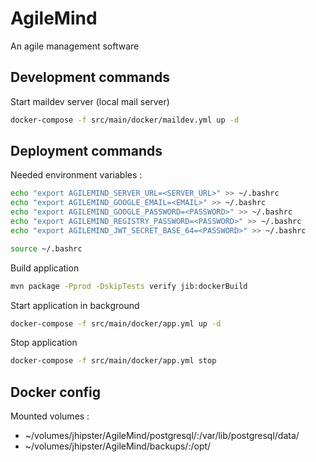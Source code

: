 # AgileMind

An agile management software

## Development commands

Start maildev server (local mail server)

```bash
docker-compose -f src/main/docker/maildev.yml up -d
```

## Deployment commands

Needed environment variables :

```bash
echo "export AGILEMIND_SERVER_URL=<SERVER_URL>" >> ~/.bashrc
echo "export AGILEMIND_GOOGLE_EMAIL=<EMAIL>" >> ~/.bashrc
echo "export AGILEMIND_GOOGLE_PASSWORD=<PASSWORD>" >> ~/.bashrc
echo "export AGILEMIND_REGISTRY_PASSWORD=<PASSWORD>" >> ~/.bashrc
echo "export AGILEMIND_JWT_SECRET_BASE_64=<PASSWORD>" >> ~/.bashrc

source ~/.bashrc
```

Build application

```bash
mvn package -Pprod -DskipTests verify jib:dockerBuild
```

Start application in background

```bash
docker-compose -f src/main/docker/app.yml up -d
```

Stop application

```bash
docker-compose -f src/main/docker/app.yml stop
```

## Docker config

Mounted volumes :

- ~/volumes/jhipster/AgileMind/postgresql/:/var/lib/postgresql/data/
- ~/volumes/jhipster/AgileMind/backups/:/opt/
